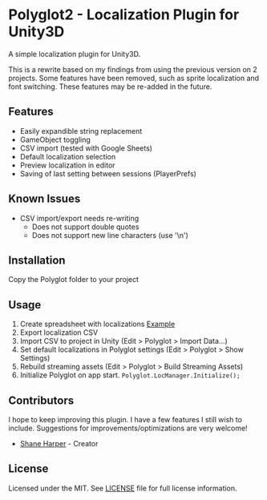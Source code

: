 Polyglot2 - Localization Plugin for Unity3D
===============================

A simple localization plugin for Unity3D. 

This is a rewrite based on my findings from using the previous version on 2 projects. Some features have been removed, such as sprite localization and font switching. These features may be re-added in the future.

Features
--------

- Easily expandible string replacement
- GameObject toggling
- CSV import (tested with Google Sheets)
- Default localization selection
- Preview localization in editor
- Saving of last setting between sessions (PlayerPrefs)

Known Issues
--------

- CSV import/export needs re-writing
    - Does not support double quotes
    - Does not support new line characters (use '\n')

Installation
------------

Copy the Polyglot folder to your project

Usage
------------

1. Create spreadsheet with localizations [Example](https://docs.google.com/spreadsheets/d/11xmSz3hNe-OQJxhZhs9ZoPOMK4_uK8ZMT6geqyczJtA/edit?usp=sharing)
2. Export localization CSV
3. Import CSV to project in Unity (Edit > Polyglot > Import Data...)
4. Set default localizations in Polyglot settings (Edit > Polyglot > Show Settings)
5. Rebuild streaming assets (Edit > Polyglot > Build Streaming Assets)
6. Initialize Polyglot on app start. `Polyglot.LocManager.Initialize();`

Contributors
------------

I hope to keep improving this plugin. I have a few features I still wish to include. Suggestions for improvements/optimizations are very welcome!

- [Shane Harper](http://shaneharper.uk/) - Creator

License
-------

Licensed under the MIT. See [LICENSE] file for full license information.  

[LICENSE]: LICENSE